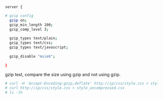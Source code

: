 ```bash
server {

# gzip config
  gzip on;
  gzip_min_length 100;
  gzip_comp_level 3;
  
  gzip_types text/plain;
  gzip_types text/css;
  gzip_types text/javascript;
  
  gzip_disable "msie6";
  
}

```

gzip test, compare the size using gzip and not using gzip.
```bash
# curl -H 'Accept-Encoding:gzip,deflate' http://ip/css/style.css > style_compressed.css
# curl http://ip/css/style.css > style_uncompressed.css
# ls -lh
```
